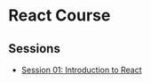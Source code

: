 # React Course

## Sessions

- [Session 01: Introduction to React](./sessions/session-01-introduction/readme.md)
